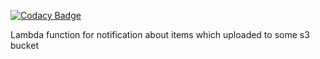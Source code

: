 [![Codacy Badge](https://api.codacy.com/project/badge/Grade/7c0d4584129d457885147c49172b1934)](https://www.codacy.com/app/alexdomoryonok/AWS-S3-Slack-Lambda-Notification?utm_source=github.com&amp;utm_medium=referral&amp;utm_content=Domoryonok/AWS-S3-Slack-Lambda-Notification&amp;utm_campaign=Badge_Grade)

Lambda function for notification about items which uploaded to some s3 bucket
